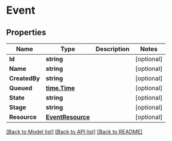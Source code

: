 # Event

## Properties
Name | Type | Description | Notes
------------ | ------------- | ------------- | -------------
**Id** | **string** |  | [optional] 
**Name** | **string** |  | [optional] 
**CreatedBy** | **string** |  | [optional] 
**Queued** | [**time.Time**](time.Time.md) |  | [optional] 
**State** | **string** |  | [optional] 
**Stage** | **string** |  | [optional] 
**Resource** | [**EventResource**](event_resource.md) |  | [optional] 

[[Back to Model list]](../README.md#documentation-for-models) [[Back to API list]](../README.md#documentation-for-api-endpoints) [[Back to README]](../README.md)


